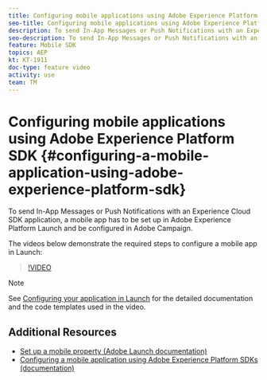 ```yaml
---
title: Configuring mobile applications using Adobe Experience Platform SDK
seo-title: Configuring mobile applications using Adobe Experience Platform SDK
description: To send In-App Messages or Push Notifications with an Experience Cloud SDK application, a mobile app has to be set up in Adobe Experience Platform Launch and be configured in Adobe Campaign
seo-description: To send In-App Messages or Push Notifications with an Experience Cloud SDK application, a mobile app has to be set up in Adobe Experience Platform Launch and be configured in Adobe Campaign
feature: Mobile SDK
topics: AEP
kt: KT-1911
doc-type: feature video
activity: use
team: TM
---
```


# Configuring mobile applications using Adobe Experience Platform SDK {#configuring-a-mobile-application-using-adobe-experience-platform-sdk}

To send In-App Messages or Push Notifications with an Experience Cloud SDK application, a mobile app has to be set up in Adobe Experience Platform Launch and be configured in Adobe Campaign.

The videos below demonstrate the required steps to configure a mobile app in Launch:

>[!VIDEO](https://video.tv.adobe.com/v/26224?quality=12)

>[!NOTE]
>See [Configuring your application in Launch](https://helpx.adobe.com/campaign/kb/configuring-app-sdk.html#ConfiguringyourapplicationinLaunch) for the detailed documentation and the code templates used in the video.

## Additional Resources

* [Set up a mobile property  (Adobe Launch documentation)](https://aep-sdks.gitbook.io/docs/getting-started/create-a-mobile-property)
* [Configuring a mobile application using Adobe Experience Platform SDKs (documentation)](https://helpx.adobe.com/campaign/kb/configuring-app-sdk.html)
